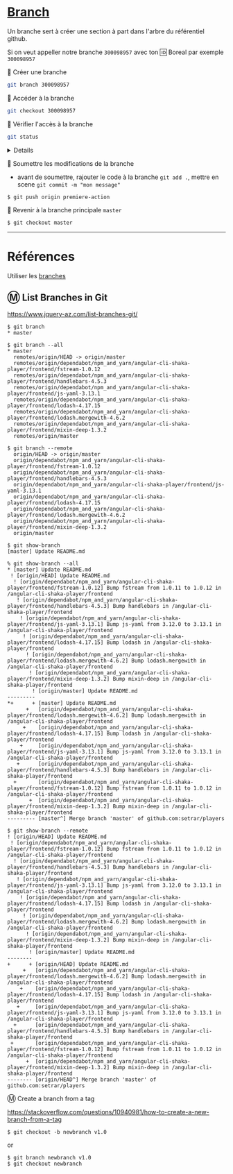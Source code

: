 # [Branch](https://git-scm.com/docs/git-branch)

Un branche sert à créer une section à part dans l'arbre du référentiel github.

Si on veut appeller notre branche `300098957` avec ton :id: Boreal par exemple `300098957`

:round_pushpin: Créer une branche 

```sh
git branch 300098957
```

:round_pushpin: Accéder à la branche

```sh
git checkout 300098957
```

:round_pushpin: Vérifier l'accès à la branche

```sh
git status
```
<details>
<div style="user-select: none;">

```powershell
On branch 300098957
nothing to commit, working tree clean
```

</div>
</details>

:round_pushpin: Soumettre les modifications de la branche

* avant de soumettre, rajouter le code à la branche `git add .`, mettre en scene `git commit -m "mon message"`

```
$ git push origin premiere-action
```

:round_pushpin: Revenir à la branche principale `master`

```
$ git checkout master
```

<hr>

# Références

Utiliser les [branches](https://www.atlassian.com/git/tutorials/using-branches)


## :m: List Branches in Git

https://www.jquery-az.com/list-branches-git/


```
$ git branch
* master
```


```
$ git branch --all
* master
  remotes/origin/HEAD -> origin/master
  remotes/origin/dependabot/npm_and_yarn/angular-cli-shaka-player/frontend/fstream-1.0.12
  remotes/origin/dependabot/npm_and_yarn/angular-cli-shaka-player/frontend/handlebars-4.5.3
  remotes/origin/dependabot/npm_and_yarn/angular-cli-shaka-player/frontend/js-yaml-3.13.1
  remotes/origin/dependabot/npm_and_yarn/angular-cli-shaka-player/frontend/lodash-4.17.15
  remotes/origin/dependabot/npm_and_yarn/angular-cli-shaka-player/frontend/lodash.mergewith-4.6.2
  remotes/origin/dependabot/npm_and_yarn/angular-cli-shaka-player/frontend/mixin-deep-1.3.2
  remotes/origin/master
```


```
$ git branch --remote
  origin/HEAD -> origin/master
  origin/dependabot/npm_and_yarn/angular-cli-shaka-player/frontend/fstream-1.0.12
  origin/dependabot/npm_and_yarn/angular-cli-shaka-player/frontend/handlebars-4.5.3
  origin/dependabot/npm_and_yarn/angular-cli-shaka-player/frontend/js-yaml-3.13.1
  origin/dependabot/npm_and_yarn/angular-cli-shaka-player/frontend/lodash-4.17.15
  origin/dependabot/npm_and_yarn/angular-cli-shaka-player/frontend/lodash.mergewith-4.6.2
  origin/dependabot/npm_and_yarn/angular-cli-shaka-player/frontend/mixin-deep-1.3.2
  origin/master
```


```
$ git show-branch    
[master] Update README.md
```

```
% git show-branch --all   
* [master] Update README.md
 ! [origin/HEAD] Update README.md
  ! [origin/dependabot/npm_and_yarn/angular-cli-shaka-player/frontend/fstream-1.0.12] Bump fstream from 1.0.11 to 1.0.12 in /angular-cli-shaka-player/frontend
   ! [origin/dependabot/npm_and_yarn/angular-cli-shaka-player/frontend/handlebars-4.5.3] Bump handlebars in /angular-cli-shaka-player/frontend
    ! [origin/dependabot/npm_and_yarn/angular-cli-shaka-player/frontend/js-yaml-3.13.1] Bump js-yaml from 3.12.0 to 3.13.1 in /angular-cli-shaka-player/frontend
     ! [origin/dependabot/npm_and_yarn/angular-cli-shaka-player/frontend/lodash-4.17.15] Bump lodash in /angular-cli-shaka-player/frontend
      ! [origin/dependabot/npm_and_yarn/angular-cli-shaka-player/frontend/lodash.mergewith-4.6.2] Bump lodash.mergewith in /angular-cli-shaka-player/frontend
       ! [origin/dependabot/npm_and_yarn/angular-cli-shaka-player/frontend/mixin-deep-1.3.2] Bump mixin-deep in /angular-cli-shaka-player/frontend
        ! [origin/master] Update README.md
---------
*+      + [master] Update README.md
      +   [origin/dependabot/npm_and_yarn/angular-cli-shaka-player/frontend/lodash.mergewith-4.6.2] Bump lodash.mergewith in /angular-cli-shaka-player/frontend
     +    [origin/dependabot/npm_and_yarn/angular-cli-shaka-player/frontend/lodash-4.17.15] Bump lodash in /angular-cli-shaka-player/frontend
    +     [origin/dependabot/npm_and_yarn/angular-cli-shaka-player/frontend/js-yaml-3.13.1] Bump js-yaml from 3.12.0 to 3.13.1 in /angular-cli-shaka-player/frontend
   +      [origin/dependabot/npm_and_yarn/angular-cli-shaka-player/frontend/handlebars-4.5.3] Bump handlebars in /angular-cli-shaka-player/frontend
  +       [origin/dependabot/npm_and_yarn/angular-cli-shaka-player/frontend/fstream-1.0.12] Bump fstream from 1.0.11 to 1.0.12 in /angular-cli-shaka-player/frontend
       +  [origin/dependabot/npm_and_yarn/angular-cli-shaka-player/frontend/mixin-deep-1.3.2] Bump mixin-deep in /angular-cli-shaka-player/frontend
--------- [master^] Merge branch 'master' of github.com:setrar/players
```

```
$ git show-branch --remote
! [origin/HEAD] Update README.md
 ! [origin/dependabot/npm_and_yarn/angular-cli-shaka-player/frontend/fstream-1.0.12] Bump fstream from 1.0.11 to 1.0.12 in /angular-cli-shaka-player/frontend
  ! [origin/dependabot/npm_and_yarn/angular-cli-shaka-player/frontend/handlebars-4.5.3] Bump handlebars in /angular-cli-shaka-player/frontend
   ! [origin/dependabot/npm_and_yarn/angular-cli-shaka-player/frontend/js-yaml-3.13.1] Bump js-yaml from 3.12.0 to 3.13.1 in /angular-cli-shaka-player/frontend
    ! [origin/dependabot/npm_and_yarn/angular-cli-shaka-player/frontend/lodash-4.17.15] Bump lodash in /angular-cli-shaka-player/frontend
     ! [origin/dependabot/npm_and_yarn/angular-cli-shaka-player/frontend/lodash.mergewith-4.6.2] Bump lodash.mergewith in /angular-cli-shaka-player/frontend
      ! [origin/dependabot/npm_and_yarn/angular-cli-shaka-player/frontend/mixin-deep-1.3.2] Bump mixin-deep in /angular-cli-shaka-player/frontend
       ! [origin/master] Update README.md
--------
+      + [origin/HEAD] Update README.md
     +   [origin/dependabot/npm_and_yarn/angular-cli-shaka-player/frontend/lodash.mergewith-4.6.2] Bump lodash.mergewith in /angular-cli-shaka-player/frontend
    +    [origin/dependabot/npm_and_yarn/angular-cli-shaka-player/frontend/lodash-4.17.15] Bump lodash in /angular-cli-shaka-player/frontend
   +     [origin/dependabot/npm_and_yarn/angular-cli-shaka-player/frontend/js-yaml-3.13.1] Bump js-yaml from 3.12.0 to 3.13.1 in /angular-cli-shaka-player/frontend
  +      [origin/dependabot/npm_and_yarn/angular-cli-shaka-player/frontend/handlebars-4.5.3] Bump handlebars in /angular-cli-shaka-player/frontend
 +       [origin/dependabot/npm_and_yarn/angular-cli-shaka-player/frontend/fstream-1.0.12] Bump fstream from 1.0.11 to 1.0.12 in /angular-cli-shaka-player/frontend
      +  [origin/dependabot/npm_and_yarn/angular-cli-shaka-player/frontend/mixin-deep-1.3.2] Bump mixin-deep in /angular-cli-shaka-player/frontend
-------- [origin/HEAD^] Merge branch 'master' of github.com:setrar/players
```


:m: Create a branch from a tag

https://stackoverflow.com/questions/10940981/how-to-create-a-new-branch-from-a-tag

```
$ git checkout -b newbranch v1.0
```

or 

```
$ git branch newbranch v1.0
$ git checkout newbranch
```

